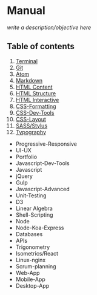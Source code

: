 # Manual

*write a description/objective here*

## Table of contents

1.  [Terminal](https://github.com/RachelFrank/Manual/tree/master/Terminal)
2.  [Git](https://github.com/RachelFrank/Manual/tree/master/Git)
3.  [Atom](https://github.com/RachelFrank/Manual/tree/master/Atom)
4.  [Markdown](https://github.com/RachelFrank/Manual/tree/master/Markdown)
5.  [HTML Content](https://github.com/RachelFrank/Manual/tree/master/HTML-Content)
6.  [HTML Structure](https://github.com/RachelFrank/Manual/tree/master/HTML-Structure)
7.  [HTML Interactive](https://github.com/RachelFrank/Manual/tree/master/HTML-Interactive)
8.  [CSS-Formatting](https://github.com/RachelFrank/Manual/tree/master/CSS-Formatting)
9.  [CSS-Dev-Tools](https://github.com/RachelFrank/Manual/tree/master/CSS-Dev-Tools)
10. [CSS-Layout](https://github.com/RachelFrank/Manual/tree/master/CSS-Layout)
11. [SASS/Stylus](https://github.com/RachelFrank/Manual/tree/master/SASS)
12. [Typography](https://github.com/RachelFrank/Manual/tree/master/Typography)


*   Progressive-Responsive
*   UI-UX
*   Portfolio
*   Javascript-Dev-Tools
*   Javascript
*   jQuery
*   Gulp
*   Javascript-Advanced
*   Unit-Testing
*   D3
*   Linear Algebra
*   Shell-Scripting
*   Node
*   Node-Koa-Express
*   Databases
*   APIs
*   Trigonometry
*   Isometrics/React
*   Linux-nginx
*   Scrum-planning
*   Web-App
*   Mobile-App
*   Desktop-App
